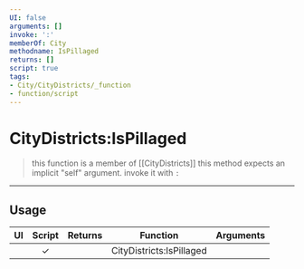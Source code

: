 ```yaml
---
UI: false
arguments: []
invoke: ':'
memberOf: City
methodname: IsPillaged
returns: []
script: true
tags:
- City/CityDistricts/_function
- function/script
---
```

# CityDistricts:IsPillaged
> this function is a member of [[CityDistricts]]
> this method expects an implicit "self" argument. invoke it with `:`
-----
## Usage
|  UI | Script | Returns | Function | Arguments |
|:---:|:------:|-------:|:--------:|:---------|
| |✓||CityDistricts:IsPillaged||
